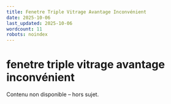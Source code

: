 ```yaml
---
title: Fenetre Triple Vitrage Avantage Inconvénient
date: 2025-10-06
last_updated: 2025-10-06
wordcount: 11
robots: noindex
---
```


# fenetre triple vitrage avantage inconvénient

Contenu non disponible – hors sujet.